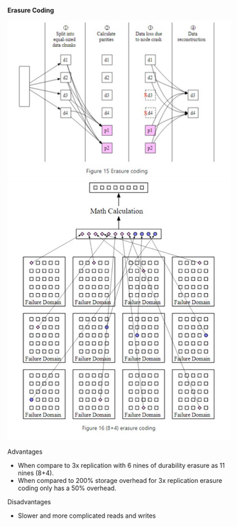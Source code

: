 **Erasure Coding**

![image info](./../../../../images/erasure_coding_1.png)
![image info](./../../../../images/erasure_coding_2.png)

Advantages
* When compare to 3x replication with 6 nines of durability erasure as 11 nines (8+4).
* When compared to 200% storage overhead for 3x replication erasure coding only has a 50% overhead.

Disadvantages
* Slower and more complicated reads and writes
